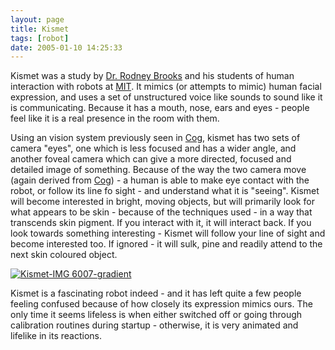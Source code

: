```yaml
---
layout: page
title: Kismet
tags: [robot]
date: 2005-01-10 14:25:33
---
```

Kismet was a study by [Dr. Rodney Brooks](/wiki/rodney_brooks.html "Rodney Brooks") and his students of human interaction with robots at [MIT](/wiki/mit.html "Massachusetts Institute of Technology"). It mimics (or attempts to mimic) human facial expression, and uses a set of unstructured voice like sounds to sound like it is communicating. Because it has a mouth, nose, ears and eyes - people feel like it is a real presence in the room with them.

Using an vision system previously seen in [Cog](/wiki/cog.html "A robotic model of human form and behaviour"), kismet has two sets of camera "eyes", one which is less focused and has a wider angle, and another foveal camera which can give a more directed, focused and detailed image of something. Because of the way the two camera move (again derived from [Cog](/wiki/cog.html "A robotic model of human form and behaviour")) - a human is able to make eye contact with the robot, or follow its line fo sight - and understand what it is "seeing". Kismet will become interested in bright, moving objects, but will primarily look for what appears to be skin - because of the techniques used - in a way that transcends skin pigment. If you interact with it, it will interact back. If you look towards something interesting - Kismet will follow your line of sight and become interested too. If ignored - it will sulk, pine and readily attend to the next skin coloured object.

[![Kismet-IMG 6007-gradient](https://upload.wikimedia.org/wikipedia/commons/thumb/2/27/Kismet-IMG_6007-gradient.jpg/512px-Kismet-IMG_6007-gradient.jpg)](https://commons.wikimedia.org/wiki/File:Kismet-IMG_6007-gradient.jpg "Rama / CC BY-SA 3.0 FR (https://creativecommons.org/licenses/by-sa/3.0/fr/deed.en)")

Kismet is a fascinating robot indeed - and it has left quite a few people feeling confused because of how closely its expression mimics ours. The only time it seems lifeless is when either switched off or going through calibration routines during startup - otherwise, it is very animated and lifelike in its reactions.
